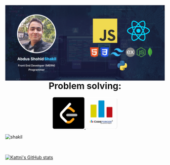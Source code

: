 <img align="left" src="https://raw.githubusercontent.com/developerHub01/developerHub01/main/assets/banner.jpg" alt="shakil" />

<center>

# Problem solving:

</center>
<center align="center">
<a target="_blank" href="https://leetcode.com/shakil102043/">
<img src="https://raw.githubusercontent.com/developerHub01/developerHub01/main/assets/leetcode.png" width="100"/>
</a>
<span width="50"></span>
<a target="_blank" href="https://codeforces.com/profile/abdusShohidShakil">
<img src="https://raw.githubusercontent.com/developerHub01/developerHub01/main/assets/codeforces.png" width="100"/>
</center>

<p><img align="left" src="https://github-readme-stats.vercel.app/api/top-langs?username=developerHub01&show_icons=true&locale=en&layout=compact" alt="shakil" /></p>

<br/>
<br/>
<br/>
<div>

![Kattni's GitHub stats](https://github-readme-stats.vercel.app/api?username=developerHub01&theme=tokyonight&show_icons=true)
</div>
